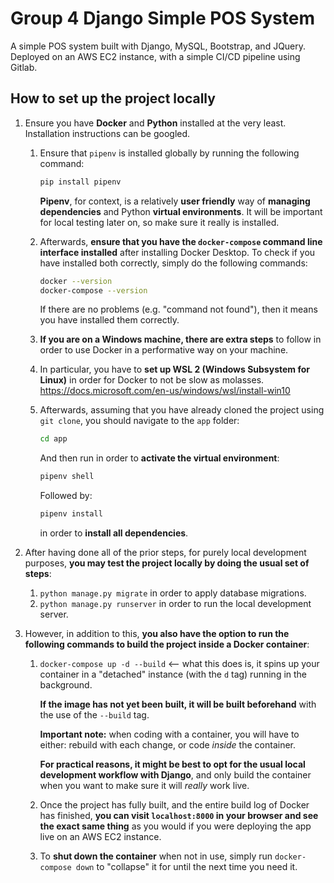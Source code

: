 # Group 4 Django Simple POS System

A simple POS system built with Django, MySQL, Bootstrap, and JQuery. Deployed on an AWS EC2 instance, with a simple CI/CD pipeline using Gitlab.

## How to set up the project locally ##

1. Ensure you have **Docker** and **Python** installed at the very least. Installation instructions can be googled.

    1. Ensure that `pipenv` is installed globally by running the following command: 
    
        ```bash
        pip install pipenv
        ```
        **Pipenv**, for context, is a relatively **user friendly** way of **managing dependencies** and Python **virtual environments**. It will be important for local testing later on, so make sure it really is installed.

    2. Afterwards, **ensure that you have the `docker-compose` command line interface installed** after installing Docker Desktop. To check if you have installed both correctly, simply do the following commands:

        ```bash
        docker --version
        docker-compose --version
        ```
        If there are no problems (e.g. "command not found"), then it means you have installed them correctly.

    3. **If you are on a Windows machine, there are extra steps** to follow in order to use Docker in a performative way on your machine.

    4. In particular, you have to **set up WSL 2 (Windows Subsystem for Linux)** in order for Docker to not be slow as molasses.
    https://docs.microsoft.com/en-us/windows/wsl/install-win10

    1. Afterwards, assuming that you have already cloned the project using `git clone`, you should navigate to the `app` folder: 

        ```bash
        cd app
        ```

        And then run in order to **activate the virtual environment**: 
        ```bash
        pipenv shell
        ```
        
        Followed by: 
        ```bash
        pipenv install
        ``` 
        
        in order to **install all dependencies**.


2. After having done all of the prior steps, for purely local development purposes, **you may test the project locally by doing the usual set of steps**:
   1. `python manage.py migrate` in order to apply database migrations.
   2. `python manage.py runserver` in order to run the local development server.
3. However, in addition to this, **you also have the option to run the following commands to build the project inside a Docker container**:
    1. `docker-compose up -d --build` <-- what this does is, it spins up your container in a "detached" instance (with the `d` tag) running in the background. 
   
        **If the image has not yet been built, it will be built beforehand** with the use of the `--build` tag.

        **Important note:** when coding with a container, you will have to either: rebuild with each change, or code *inside* the container.

        **For practical reasons, it might be best to opt for the usual local development workflow with Django**, and only build the container when you want to make sure it will *really* work live.

    2. Once the project has fully built, and the entire build log of Docker has finished, **you can visit `localhost:8000` in your browser and see the exact same thing** as you would if you were deploying the app live on an AWS EC2 instance.

    3. To **shut down the container** when not in use, simply run `docker-compose down` to "collapse" it for until the next time you need it.